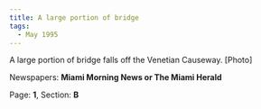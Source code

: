 ```yaml
---  
title: A large portion of bridge  
tags:  
  - May 1995  
---  
```

  
A large portion of bridge falls off the Venetian Causeway. [Photo]  
  
Newspapers: **Miami Morning News or The Miami Herald**  
  
Page: **1**, Section: **B** 
